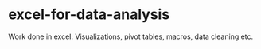 # excel-for-data-analysis
Work done in excel. Visualizations, pivot tables, macros, data cleaning etc.
